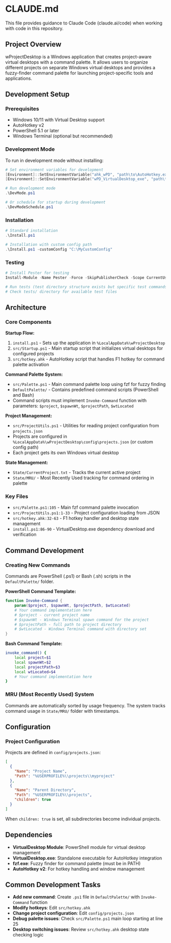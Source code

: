 # CLAUDE.md

This file provides guidance to Claude Code (claude.ai/code) when working with code in this repository.

## Project Overview

wProjectDesktop is a Windows application that creates project-aware virtual desktops with a command palette. It allows users to organize different projects on separate Windows virtual desktops and provides a fuzzy-finder command palette for launching project-specific tools and applications.

## Development Setup

### Prerequisites
- Windows 10/11 with Virtual Desktop support
- AutoHotkey v2
- PowerShell 5.1 or later
- Windows Terminal (optional but recommended)

### Development Mode
To run in development mode without installing:
```powershell
# Set environment variables for development
[Environment]::SetEnvironmentVariable("ahk_wPD", "path\to\AutoHotkey.exe", "User")
[Environment]::SetEnvironmentVariable("wPD_VirtualDesktop_exe", "path\to\VirtualDesktop.exe", "User")

# Run development mode
.\DevMode.ps1

# Or schedule for startup during development
.\DevModeSchedule.ps1
```

### Installation
```powershell
# Standard installation
.\Install.ps1

# Installation with custom config path
.\Install.ps1 -customConfig "C:\MyCustomConfig"
```

### Testing
```powershell
# Install Pester for testing
Install-Module -Name Pester -Force -SkipPublisherCheck -Scope CurrentUser

# Run tests (test directory structure exists but specific test commands need verification)
# Check tests/ directory for available test files
```

## Architecture

### Core Components

**Startup Flow:**
1. `install.ps1` - Sets up the application in `%LocalAppData%\wProjectDesktop`
2. `src/Startup.ps1` - Main startup script that initializes virtual desktops for configured projects
3. `src/hotkey.ahk` - AutoHotkey script that handles F1 hotkey for command palette activation

**Command Palette System:**
- `src/Palette.ps1` - Main command palette loop using fzf for fuzzy finding
- `DefaultPalette/` - Contains predefined command scripts (PowerShell and Bash)
- Command scripts must implement `Invoke-Command` function with parameters: `$project`, `$spawnWt`, `$projectPath`, `$wtLocated`

**Project Management:**
- `src/ProjectUtils.ps1` - Utilities for reading project configuration from `projects.json`
- Projects are configured in `%LocalAppData%\wProjectDesktop\config\projects.json` (or custom config path)
- Each project gets its own Windows virtual desktop

**State Management:**
- `State/CurrentProject.txt` - Tracks the current active project
- `State/MRU/` - Most Recently Used tracking for command ordering in palette

### Key Files

- `src/Palette.ps1:105` - Main fzf command palette invocation
- `src/ProjectUtils.ps1:1-33` - Project configuration loading from JSON
- `src/hotkey.ahk:32-63` - F1 hotkey handler and desktop state management
- `install.ps1:86-90` - VirtualDesktop.exe dependency download and verification

## Command Development

### Creating New Commands
Commands are PowerShell (.ps1) or Bash (.sh) scripts in the `DefaultPalette/` folder.

**PowerShell Command Template:**
```powershell
function Invoke-Command {
    param($project, $spawnWt, $projectPath, $wtLocated)
    # Your command implementation here
    # $project - current project name
    # $spawnWt - Windows Terminal spawn command for the project
    # $projectPath - full path to project directory
    # $wtLocated - Windows Terminal command with directory set
}
```

**Bash Command Template:**
```bash
invoke_command() {
    local project=$1
    local spawnWt=$2
    local projectPath=$3
    local wtLocated=$4
    # Your command implementation here
}
```

### MRU (Most Recently Used) System
Commands are automatically sorted by usage frequency. The system tracks command usage in `State/MRU/` folder with timestamps.

## Configuration

### Project Configuration
Projects are defined in `config/projects.json`:
```json
[
  {
    "Name": "Project Name",
    "Path": "%USERPROFILE%\\projects\\myproject"
  },
  {
    "Name": "Parent Directory",
    "Path": "%USERPROFILE%\\projects",
    "children": true
  }
]
```

When `children: true` is set, all subdirectories become individual projects.

## Dependencies

- **VirtualDesktop Module**: PowerShell module for virtual desktop management
- **VirtualDesktop.exe**: Standalone executable for AutoHotkey integration
- **fzf.exe**: Fuzzy finder for command palette (must be in PATH)
- **AutoHotkey v2**: For hotkey handling and window management

## Common Development Tasks

- **Add new command**: Create `.ps1` file in `DefaultPalette/` with `Invoke-Command` function
- **Modify hotkeys**: Edit `src/hotkey.ahk`
- **Change project configuration**: Edit `config/projects.json`
- **Debug palette issues**: Check `src/Palette.ps1` main loop starting at line 25
- **Desktop switching issues**: Review `src/hotkey.ahk` desktop state checking logic